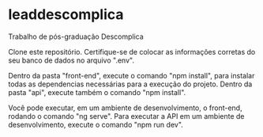 # leaddescomplica
Trabalho de pós-graduação Descomplica

Clone este repositório.
Certifique-se de colocar as informações corretas do seu banco de dados no arquivo ".env".

Dentro da pasta "front-end", execute o comando "npm install", para instalar todas as dependencias necessárias para a execução do projeto.
Dentro da pasta "api", execute também o comando "npm install".

Você pode executar, em um ambiente de desenvolvimento, o front-end, rodando o comando "ng serve".
Para executar a API em um ambiente de desenvolvimento, execute o comando "npm run dev".
